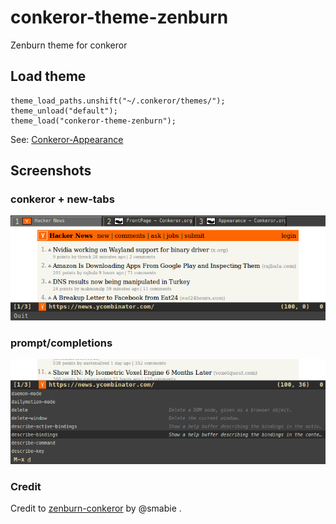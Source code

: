 conkeror-theme-zenburn
======================
Zenburn theme for conkeror

## Load theme ##

```
theme_load_paths.unshift("~/.conkeror/themes/");
theme_unload("default");
theme_load("conkeror-theme-zenburn");
```

See: [Conkeror-Appearance](http://conkeror.org/Appearance#Theming)

## Screenshots ##

### conkeror + new-tabs ###

![conkeror + new-tabs](conkeror.png)

### prompt/completions ###

![prompt-completions](comp.png)

### Credit

Credit to [zenburn-conkeror](https://github.com/smabie/zenburn-conkeror) by @smabie .
